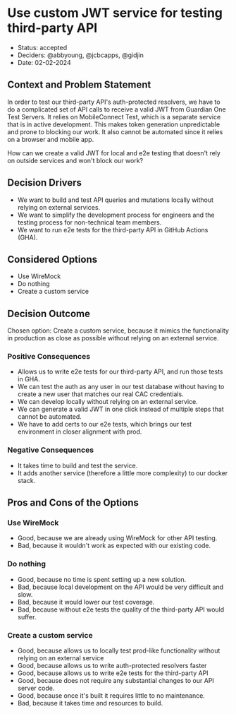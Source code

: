 # Use custom JWT service for testing third-party API

* Status: accepted
* Deciders: @abbyoung, @jcbcapps, @gidjin
* Date: 02-02-2024

## Context and Problem Statement

In order to test our third-party API's auth-protected resolvers, we have to do a complicated set of API calls to receive a valid JWT from Guardian One Test Servers. It relies on MobileConnect Test, which is a separate service that is in active development. This makes token generation unpredictable and prone to blocking our work. It also cannot be automated since it relies on a browser and mobile app.

How can we create a valid JWT for local and e2e testing that doesn't rely on outside services and won't block our work?

## Decision Drivers

* We want to build and test API queries and mutations locally without relying on external services.
* We want to simplify the development process for engineers and the testing process for non-technical team members.
* We want to run e2e tests for the third-party API in GitHub Actions (GHA).


## Considered Options

* Use WireMock
* Do nothing
* Create a custom service

## Decision Outcome

Chosen option: Create a custom service, because it mimics the functionality in production as close as possible without relying on an external service.

### Positive Consequences <!-- optional -->

* Allows us to write e2e tests for our third-party API, and run those tests in GHA.
* We can test the auth as any user in our test database without having to create a new user that matches our real CAC credentials.
* We can develop locally without relying on an external service.
* We can generate a valid JWT in one click instead of multiple steps that cannot be automated.
* We have to add certs to our e2e tests, which brings our test environment in closer alignment with prod.


### Negative Consequences 

* It takes time to build and test the service.
* It adds another service (therefore a little more complexity) to our docker stack.


## Pros and Cons of the Options 

### Use WireMock

* Good, because we are already using WireMock for other API testing.
* Bad, because it wouldn't work as expected with our existing code.

### Do nothing

* Good, because no time is spent setting up a new solution.
* Bad, because local development on the API would be very difficult and slow.
* Bad, because it would lower our test coverage.
* Bad, because without e2e tests the quality of the third-party API would suffer.

### Create a custom service

* Good, because allows us to locally test prod-like functionality without relying on an external service
* Good, because allows us to write auth-protected resolvers faster
* Good, because allows us to write e2e tests for the third-party API
* Good, because does not require any substantial changes to our API server code.
* Good, because once it's built it requires little to no maintenance.
* Bad, because it takes time and resources to build.